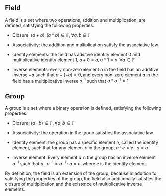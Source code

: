 ## Field

A field is a set where two operations, addition and multiplication, are defined, satisfying the following properties:

- Closure: $(a+b),(a*b) \in \mathbb{F}, \forall a,b \in \mathbb{F}$

- Associativity: the addition and multiplication satisfy the associative law

- Identity elements: the field has additive identity element 0 and multiplicative identity element 1, $a+0=a, a*1=a,\forall a \in \mathbb{F}$

- Inverse elements: every non-zero element $a$ in the field has an additive inverse $−a$ such that $a+(−a)=0$, and every non-zero element $a$ in the field has a multiplicative inverse $a^{−1}$ such that $a*a^{−1}=1$

## Group

A group is a set where a binary operation is defined, satisfying the following properties:    

- Closure: $(a⋅b) \in \mathbb{F}, \forall a,b \in \mathbb{F}$

- Associativity: the operation in the group satisfies the associative law.

- Identity element: the group has a specific element $e$, called the identity element, such that for any element $a$ in the group, $a⋅e=e⋅a=a$

- Inverse element: Every element $a$ in the group has an inverse element $a^{−1}$ such that $a⋅a^{−1}=a^{−1}⋅a=e$, where $e$ is the identity element.

By definition, the field is an extension of the group, because in addition to satisfying the properties of the group, the field also additionally satisfies the closure of multiplication and the existence of multiplicative inverse elements.